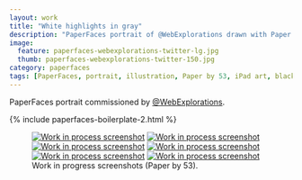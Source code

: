 ```yaml
---
layout: work
title: "White highlights in gray"
description: "PaperFaces portrait of @WebExplorations drawn with Paper by 53 on an iPad."
image: 
  feature: paperfaces-webexplorations-twitter-lg.jpg
  thumb: paperfaces-webexplorations-twitter-150.jpg
category: paperfaces
tags: [PaperFaces, portrait, illustration, Paper by 53, iPad art, black and white]
---
```


PaperFaces portrait commissioned by [@WebExplorations](http://twitter.com/webexplorations).

{% include paperfaces-boilerplate-2.html %}

<figure class="half">
	<a href="{{ site.url }}/images/paperfaces-webexplorations-process-1-lg.jpg"><img src="{{ site.url }}/images/paperfaces-webexplorations-process-1-600.jpg" alt="Work in process screenshot"></a>
	<a href="{{ site.url }}/images/paperfaces-webexplorations-process-2-lg.jpg"><img src="{{ site.url }}/images/paperfaces-webexplorations-process-2-600.jpg" alt="Work in process screenshot"></a>
	<a href="{{ site.url }}/images/paperfaces-webexplorations-process-3-lg.jpg"><img src="{{ site.url }}/images/paperfaces-webexplorations-process-3-600.jpg" alt="Work in process screenshot"></a>
	<a href="{{ site.url }}/images/paperfaces-webexplorations-process-4-lg.jpg"><img src="{{ site.url }}/images/paperfaces-webexplorations-process-4-600.jpg" alt="Work in process screenshot"></a>
	<a href="{{ site.url }}/images/paperfaces-webexplorations-process-5-lg.jpg"><img src="{{ site.url }}/images/paperfaces-webexplorations-process-5-600.jpg" alt="Work in process screenshot"></a>
	<a href="{{ site.url }}/images/paperfaces-webexplorations-process-6-lg.jpg"><img src="{{ site.url }}/images/paperfaces-webexplorations-process-6-600.jpg" alt="Work in process screenshot"></a>
	<figcaption>Work in progress screenshots (Paper by 53).</figcaption>
</figure>